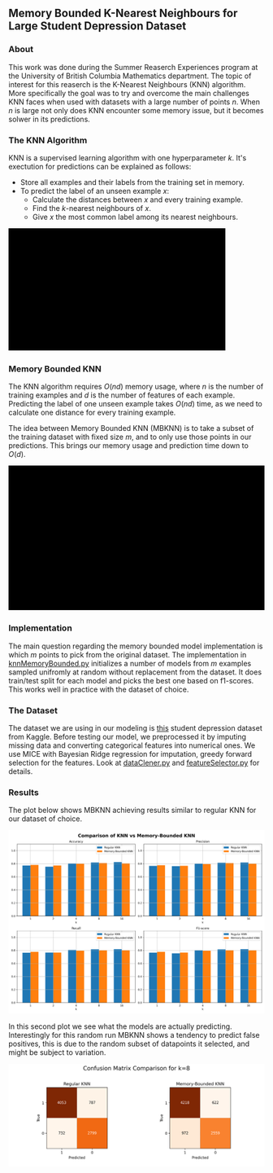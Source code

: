 ## Memory Bounded K-Nearest Neighbours for Large Student Depression Dataset

### About

This work was done during the Summer Reaserch Experiences program at the University of British Columbia Mathematics department. The topic of interest for this reaserch is the K-Nearest Neighbours (KNN) algorithm. More specifically the goal was to try and overcome the main challenges KNN faces when used with datasets with a large number of points $n$. When $n$ is large not only does KNN encounter some memory issue, but it becomes solwer in its predictions.

### The KNN Algorithm

KNN is a supervised learning algorithm with one hyperparameter $k$. It's exectution for predictions can be explained as follows:
- Store all examples and their labels from the training set in memory.
- To predict the label of an unseen example $x$:
    - Calculate the distances between $x$ and every training example.
    - Find the $k$-nearest neighbours of $x$.
    - Give $x$ the most common label among its nearest neighbours.

![Demo Animation](knn_visualization/media/gifs/Knn.gif)

### Memory Bounded KNN

The KNN algorithm requires $O(nd)$ memory usage, where $n$ is the number of training examples and $d$ is the number of features of each example. Predicting the label of one unseen example takes $O(nd)$ time, as we need to calculate one distance for every training example.

The idea between Memory Bounded KNN (MBKNN) is to take a subset of the training dataset with fixed size $m$, and to only use those points in our predictions. This brings our memory usage and prediction time down to $O(d)$.

![Demo Animation Two](knn_visualization/media/gifs/KnnMemoryBounded.gif)

### Implementation

The main question regarding the memory bounded model implementation is which $m$ points to pick from the original dataset. The implementation in [knnMemoryBounded.py](./code/knnMemoryBounded.py) initializes a number of models from $m$ examples sampled unifromly at random without replacement from the dataset. It does train/test split for each model and picks the best one based on f1-scores. This works well in practice with the dataset of choice.

### The Dataset

The dataset we are using in our modeling is [this](https://www.kaggle.com/datasets/adilshamim8/student-depression-dataset) student depression dataset from Kaggle. Before testing our model, we preprocessed it by imputing missing data and converting categorical features into numerical ones. We use MICE with Bayesian Ridge regression for imputation, greedy forward selection for the features. Look at [dataClener.py](/code/dataCleaner.py) and [featureSelector.py](/code/featureSelector.py) for details. 

### Results
The plot below shows MBKNN achieving results similar to regular KNN for our dataset of choice.

![Prediction Plot](./code/plots/knn_comparison.png)

In this second plot we see what the models are actually predicting. Interestingly for this random run MBKNN shows a tendency to predict false positives, this is due to the random subset of datapoints it selected, and might be subject to variation.

![Heatmap](./code/plots/confusion_matrices/conf_matrix_k=8.png)